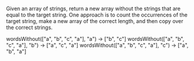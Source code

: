 Given an array of strings, return a new array without the strings that are equal to the target string. One approach is to count the occurrences of the target string, make a new array of the correct length, and then copy over the correct strings.

wordsWithout(["a", "b", "c", "a"], "a") → ["b", "c"]
wordsWithout(["a", "b", "c", "a"], "b") → ["a", "c", "a"]
wordsWithout(["a", "b", "c", "a"], "c") → ["a", "b", "a"]